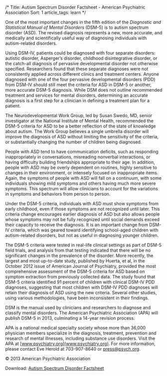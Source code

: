 /*
Title: Autism Spectrum Disorder Factsheet - American Psychiatric Association
Sort: 1
article_tags: learn 
*/

One of the most important changes in the fifth edition of the _Diagnostic and Statistical Manual of Mental Disorders_ (DSM-5) is to autism spectrum disorder (ASD). The revised diagnosis represents a new, more accurate, and medically and scientifically useful way of diagnosing individuals with autism-related disorders.

Using DSM-IV, patients could be diagnosed with four separate disorders: autistic disorder, Asperger’s disorder, childhood disintegrative disorder, or the catch-all diagnosis of pervasive developmental disorder not otherwise specified. Researchers found that these separate diagnoses were not consistently applied across different clinics and treatment centers. Anyone diagnosed with one of the four pervasive developmental disorders (PDD) from DSM-IV should still meet the criteria for ASD in DSM-5 or another, more accurate DSM-5 diagnosis. While DSM does not outline recommended treatment and services for mental disorders, determining an accurate diagnosis is a first step for a clinician in defining a treatment plan for a patient.

The Neurodevelopmental Work Group, led by Susan Swedo, MD, senior investigator at the National Institute of Mental Health, recommended the DSM-5 criteria for ASD to be a better reflection of the state of knowledge about autism. The Work Group believes a single umbrella disorder will improve the diagnosis of ASD without limiting the sensitivity of the criteria, or substantially changing the number of children being diagnosed.

People with ASD tend to have communication deficits, such as responding inappropriately in conversations, misreading nonverbal interactions, or having difficulty building friendships appropriate to their age. In addition, people with ASD may be overly dependent on routines, highly sensitive to changes in their environment, or intensely focused on inappropriate items. Again, the symptoms of people with ASD will fall on a continuum, with some individuals showing mild symptoms and others having much more severe symptoms. This spectrum will allow clinicians to account for the variations in symptoms and behaviors from person to person.

Under the DSM-5 criteria, individuals with ASD must show symptoms from early childhood, even if those symptoms are not recognized until later. This criteria change encourages earlier diagnosis of ASD but also allows people whose symptoms may not be fully recognized until social demands exceed their capacity to receive the diagnosis. It is an important change from DSM-IV criteria, which was geared toward identifying school-aged children with autism-related disorders, but not as useful in diagnosing younger children.

The DSM-5 criteria were tested in real-life clinical settings as part of DSM-5 field trials, and analysis from that testing indicated that there will be no significant changes in the prevalence of the disorder. More recently, the largest and most up-to-date study, published by Huerta, et al, in the October 2012 issue of American Journal of Psychiatry, provided the most comprehensive assessment of the DSM-5 criteria for ASD based on symptom extraction from previously collected data. The study found that DSM-5 criteria identified 91 percent of children with clinical DSM-IV PDD diagnoses, suggesting that most children with DSM-IV PDD diagnoses will retain their diagnosis of ASD using the new criteria. Several other studies, using various methodologies, have been inconsistent in their findings.

DSM is the manual used by clinicians and researchers to diagnose and classify mental disorders. The American Psychiatric Association (APA) will publish DSM-5 in 2013, culminating a 14-year revision process.

APA is a national medical specialty society whose more than 36,000 physician members specialize in the diagnosis, treatment, prevention and research of mental illnesses, including substance use disorders. Visit the APA at [www.psychiatry.org](www.psychiatry.org). For more information, please contact Eve Herold at 703-907-8640 or press@psych.org.

© 2013 American Psychiatric Association

Download: [Autism Spectrum Disorder Factsheet](http://autismontario.novosolutions.net/redirfile.asp?id=373&fstore=&SID=)
